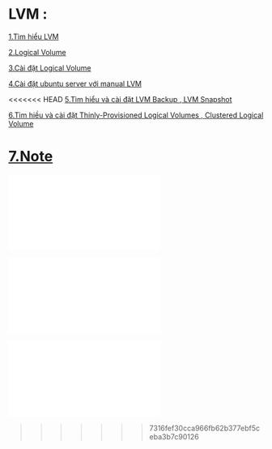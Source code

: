 
# **LVM :**  

[1.Tìm hiểu LVM](./docs/1.Tim_Hieu_LVM.md) 

[2.Logical Volume](./docs/2.Logical_Volume.md)   

[3.Cài đặt Logical Volume](./docs/3.Cai_dat_Logical_Volume.md)

[4.Cài đặt ubuntu server với manual LVM](./docs/4.Cai_dat_Ubuntu_Server_LVM.md)

<<<<<<< HEAD
[5.Tìm hiểu và cài đặt LVM Backup , LVM Snapshot](./docs/6.Tim_hieu_cai_dat_LVM_Snapshot_backup.md)  

[6.Tìm hiều và cài đặt Thinly-Provisioned Logical Volumes , Clustered Logical Volume](./docs/7.Thin_Provisioning.md)

[7.Note](./docs/5.Note_LVM.md)
=======
![5.Tìm hiểu và cài đặt LVM Backup , LVM Snapshot](./docs/5.Tim_hieu_cai_dat_LVM_Snapshot_backup.md)  

![6.Tìm hiều và cài đặt Thinly-Provisioned Logical Volumes , Clustered Logical Volume](./docs/6.Thin_Provisioning.md)

![7.Note](./docs/Note_LVM.md)
>>>>>>> 7316fef30cca966fb62b377ebf5ceba3b7c90126
